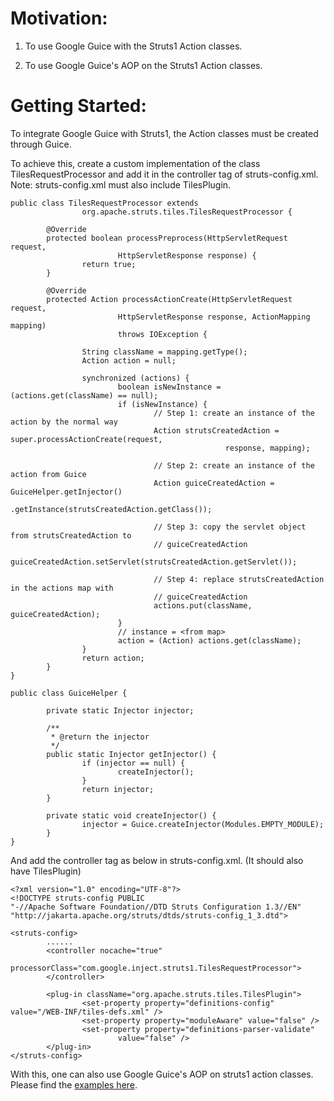 # Motivation: #
1. To use Google Guice with the Struts1 Action classes.

2. To use Google Guice's AOP on the Struts1 Action classes.

# Getting Started: #
To integrate Google Guice with Struts1, the Action classes must be created through Guice.


To achieve this, create a custom implementation of the class TilesRequestProcessor and add it in the controller tag of struts-config.xml. Note: struts-config.xml must also include TilesPlugin.

```
public class TilesRequestProcessor extends
                org.apache.struts.tiles.TilesRequestProcessor {

        @Override
        protected boolean processPreprocess(HttpServletRequest request,
                        HttpServletResponse response) {
                return true;
        }

        @Override
        protected Action processActionCreate(HttpServletRequest request,
                        HttpServletResponse response, ActionMapping mapping)
                        throws IOException {
                
                String className = mapping.getType();
                Action action = null;
                
                synchronized (actions) {
                        boolean isNewInstance = (actions.get(className) == null);
                        if (isNewInstance) {
                                // Step 1: create an instance of the action by the normal way
                                Action strutsCreatedAction = super.processActionCreate(request,
                                                response, mapping);

                                // Step 2: create an instance of the action from Guice
                                Action guiceCreatedAction = GuiceHelper.getInjector()
                                                .getInstance(strutsCreatedAction.getClass());

                                // Step 3: copy the servlet object from strutsCreatedAction to
                                // guiceCreatedAction
                                guiceCreatedAction.setServlet(strutsCreatedAction.getServlet());

                                // Step 4: replace strutsCreatedAction in the actions map with
                                // guiceCreatedAction
                                actions.put(className, guiceCreatedAction);
                        }
                        // instance = <from map>
                        action = (Action) actions.get(className);
                }
                return action;
        }
}
```

```
public class GuiceHelper {

        private static Injector injector;

        /**
         * @return the injector
         */
        public static Injector getInjector() {
                if (injector == null) {
                        createInjector();
                }
                return injector;
        }

        private static void createInjector() {
                injector = Guice.createInjector(Modules.EMPTY_MODULE);
        }
}
```
And add the controller tag as below in struts-config.xml. (It should also have TilesPlugin)
```
<?xml version="1.0" encoding="UTF-8"?>
<!DOCTYPE struts-config PUBLIC 
"-//Apache Software Foundation//DTD Struts Configuration 1.3//EN" 
"http://jakarta.apache.org/struts/dtds/struts-config_1_3.dtd">

<struts-config>
        ......
        <controller nocache="true"
                processorClass="com.google.inject.struts1.TilesRequestProcessor">
        </controller>

        <plug-in className="org.apache.struts.tiles.TilesPlugin">
                <set-property property="definitions-config" value="/WEB-INF/tiles-defs.xml" />
                <set-property property="moduleAware" value="false" />
                <set-property property="definitions-parser-validate"
                        value="false" />
        </plug-in>
</struts-config>
```

With this, one can also use Google Guice's AOP on struts1 action classes. Please find the [examples here](https://code.google.com/p/google-guice-aop-struts1-integration/source/browse/trunk/src/main/java/com/google/inject/struts1/example/aop).